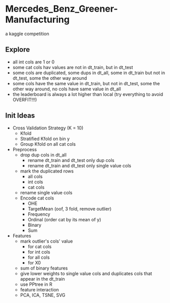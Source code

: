 # Mercedes_Benz_Greener-Manufacturing
a kaggle competition

## Explore
  - all int cols are 1 or 0
  - some cat cols hav values are not in dt_train, but in dt_test
  - some cols are duplicated, some dups in dt_all, some in dt_train but not in dt_test, some the other way around
  - some cols have the same value in dt_train, but not in dt_test, some the other way around, no cols have same value in dt_all
  - the leaderboard is always a lot higher than local (try everything to avoid OVERFIT!!!)

## Init Ideas
  - Cross Validation Strategy (K = 10)
    - Kfold
    - Stratified Kfold on bin y
    - Group Kfold on all cat cols
  - Preprocess
    - drop dup cols in dt_all
      - rename dt_train and dt_test only dup cols 
      - rename dt_train and dt_test only single value cols
    - mark the duplicated rows
      - all cols
      - int cols
      - cat cols
    - rename single value cols
    - Encode cat cols
      - OHE
      - TargetMean (oof, 3 fold, remove outlier)
      - Frequency
      - Ordinal (order cat by its mean of y)
      - Binary
      - Sum
  - Features
    - mark outlier's cols' value
      - for cat cols
      - for int cols
      - for all cols
      - for X0
    - sum of binary features
    - give lower weights to single value cols and duplicates cols that appear in the dt_train
    - use PPtree in R
    - feature interaction
    - PCA, ICA, TSNE, SVG

